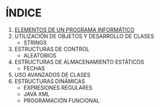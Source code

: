 # **ÍNDICE**
   1. [ELEMENTOS DE UN PROGRAMA INFORMÁTICO](/Apuntes/Tema1.md)
   2. UTILIZACIÓN DE OBJETOS Y DESARROLLO DE CLASES
       * STRINGS
   3. ESTRUCTURAS DE CONTROL
       * ALEATORIOS
   4. ESTRUCTURAS DE ALMACENAMIENTO ESTÁTICOS
       * FECHAS
   5. USO AVANZADOS DE CLASES
   6. ESTRUCTURAS DINÁMICAS
       * EXPRESIONES REGULARES
       * JAVA XML
       * PROGRAMACIÓN FUNCIONAL
